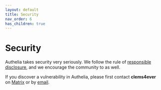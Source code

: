 ```yaml
---
layout: default
title: Security
nav_order: 6
has_children: true
---
```


# Security

Authelia takes security very seriously. We follow the rule of 
[responsible disclosure](https://en.wikipedia.org/wiki/Responsible_disclosure), and we 
encourage the community to as well.


If you discover a vulnerability in Authelia, please first contact **clems4ever** on 
[Matrix](https://riot.im/app/#/room/#authelia:matrix.org) or by
[email](mailto:clement.michaud34@gmail.com).
